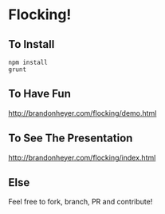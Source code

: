 # Flocking!

## To Install
```
npm install
grunt
```

## To Have Fun
http://brandonheyer.com/flocking/demo.html

## To See The Presentation
http://brandonheyer.com/flocking/index.html

## Else
Feel free to fork, branch, PR and contribute!
